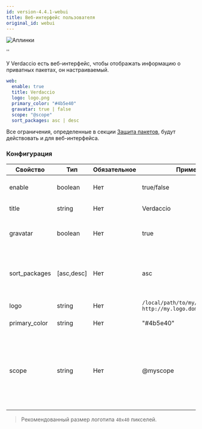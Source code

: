 ```yaml
---
id: version-4.4.1-webui
title: Веб-интерфейс пользователя
original_id: webui
---
```


![Аплинки](https://user-images.githubusercontent.com/558752/52916111-fa4ba980-32db-11e9-8a64-f4e06eb920b3.png)

<div id="codefund">''</div>

У Verdaccio есть веб-интерфейс, чтобы отображать информацию о приватных пакетах, он настраиваемый.

```yaml
web:
  enable: true
  title: Verdaccio
  logo: logo.png
  primary_color: "#4b5e40"
  gravatar: true | false
  scope: "@scope"
  sort_packages: asc | desc
```

Все ограничения, определенные в секции [Защита пакетов](protect-your-dependencies.md), будут действовать и для веб-интерфейса.

### Конфигурация

| Свойство      | Тип        | Обязательное | Пример                                                        | Поддержка  | Описание                                                                                                                                     |
| ------------- | ---------- | ------------ | ------------------------------------------------------------- | ---------- | -------------------------------------------------------------------------------------------------------------------------------------------- |
| enable        | boolean    | Нет          | true/false                                                    | все        | включает/выключает веб-интерфейс                                                                                                             |
| title         | string     | Нет          | Verdaccio                                                     | все        | Описание в HTML head title                                                                                                                   |
| gravatar      | boolean    | Нет          | true                                                          | `>v4`   | Пользовательские gravatar'ы будут/не будут генерироваться                                                                                    |
| sort_packages | [asc,desc] | Нет          | asc                                                           | `>v4`   | По умолчанию, приватные пакеты сортируются в прямом алфавитном порядке                                                                       |
| logo          | string     | Нет          | `/local/path/to/my/logo.png` `http://my.logo.domain/logo.png` | все        | URI логотипа (в шапке)                                                                                                                       |
| primary_color | string     | Нет          | "#4b5e40"                                                     | `>4`    | Основной цвет UI (хедер и т.д.)                                                                                                              |
| scope         | string     | Нет          | @myscope                                                      | `>v3.x` | Если вы используете репозиторий для хранения пакетов определённого скоупа, укажите этот скоуп, чтобы он был показан в заголовке веб-страницы |


> Рекомендованный размер логотипа `40x40` пикселей.
